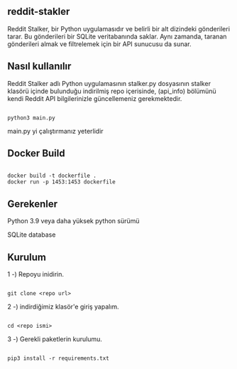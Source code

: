 ## reddit-stakler

Reddit Stalker, bir Python uygulamasıdır ve belirli bir alt dizindeki gönderileri tarar. Bu gönderileri bir SQLite veritabanında saklar. Aynı zamanda, taranan gönderileri almak ve filtrelemek için bir API sunucusu da sunar.

## Nasıl kullanılır

Reddit Stalker adlı Python uygulamasının stalker.py dosyasının stalker klasörü içinde bulunduğu indirilmiş repo içerisinde, (api_info) bölümünü kendi Reddit API bilgilerinizle güncellemeniz gerekmektedir.

```code

python3 main.py

```

main.py yi çalıştırmanız yeterlidir

## Docker Build

```code

docker build -t dockerfile .
docker run -p 1453:1453 dockerfile

```

## Gerekenler

Python 3.9 veya daha yüksek python sürümü

SQLite database

## Kurulum

1 -) Repoyu inidirin.

```code

git clone <repo url>

```

2 -) indirdiğimiz klasör'e giriş yapalım.

```code

cd <repo ismi>

```

3 -) Gerekli paketlerin kurulumu.

```code

pip3 install -r requirements.txt

```

